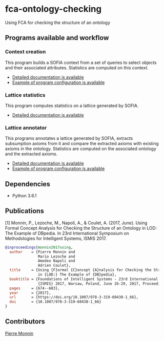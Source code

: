 # fca-ontology-checking

Using FCA for checking the structure of an ontology

## Programs available and workflow

### Context creation

This program builds a SOFIA context from a set of queries to select objects and their associated 
attributes. Statistics are computed on this context.

* [Detailed documentation is available](documentation/contextCreation.md)
* [Example of program configuration is available](examples/conf-context-creation.json)

### Lattice statistics

This program computes statistics on a lattice generated by SOFIA.

* [Detailed documentation is available](documentation/latticeStatistics.md)

### Lattice annotator

This programs annotates a lattice generated by SOFIA, extracts subsumption axioms from it and compare the extracted 
axioms with existing axioms in the ontology. Statistics are computed on the associated ontology and the extracted 
axioms.

* [Detailed documentation is available](documentation/latticeAnnotator.md)
* [Example of program configuration is available](examples/conf-lattice-annotation.json)

## Dependencies

* Python 3.6.1

## Publications

[1] Monnin, P., Lezoche, M., Napoli, A., & Coulet, A. (2017, June). 
Using Formal Concept Analysis for Checking the Structure of an Ontology in LOD: The Example of DBpedia. 
In 23rd International Symposium on Methodologies for Intelligent Systems, ISMIS 2017.

```bibtex
@inproceedings{monnin2017using,
  author    = {Pierre Monnin and
               Mario Lezoche and
               Amedeo Napoli and
               Adrien Coulet},
  title     = {Using {F}ormal {C}oncept {A}nalysis for Checking the Structure of an Ontology
               in {LOD:} The Example of {DB}pedia},
  booktitle = {Foundations of Intelligent Systems - 23rd International Symposium,
               {ISMIS} 2017, Warsaw, Poland, June 26-29, 2017, Proceedings},
  pages     = {674--683},
  year      = {2017},
  url       = {https://doi.org/10.1007/978-3-319-60438-1_66},
  doi       = {10.1007/978-3-319-60438-1_66}
}
```

## Contributors

[Pierre Monnin](https://pmonnin.github.io/)
